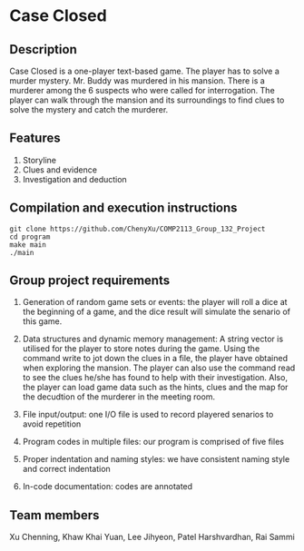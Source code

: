 # Case Closed

## Description
Case Closed is a one-player text-based game. The player has to solve a murder mystery. Mr. Buddy was murdered in his mansion. There is a murderer among the 6 suspects who were called for interrogation.  The player can walk through the mansion and its surroundings to find clues to solve the mystery and catch the murderer.

## Features
1. Storyline 
2. Clues and evidence 
3. Investigation and deduction

## Compilation and execution instructions
```
git clone https://github.com/ChenyXu/COMP2113_Group_132_Project
cd program
make main
./main
```

## Group project requirements
1. Generation of random game sets or events: the player will roll a dice at the beginning of a game, and the dice result will simulate the senario of this game. 
2. Data structures and dynamic memory management: A string vector is utilised for the player to store notes during the game. Using the command write to jot down the clues in a file, the player have obtained when exploring the mansion. The player can also use the command read to see the clues he/she has found to help with their investigation. Also, the player can load game data such as the hints, clues and the map for the decudtion of the murderer in the meeting room. 

3. File input/output: one I/O file is used to record playered senarios to avoid repetition
4. Program codes in multiple files: our program is comprised of five files
5. Proper indentation and naming styles: we have consistent naming style and correct indentation
5. In-code documentation: codes are annotated 


## Team members 
Xu Chenning, Khaw Khai Yuan, Lee Jihyeon, Patel Harshvardhan, Rai Sammi
